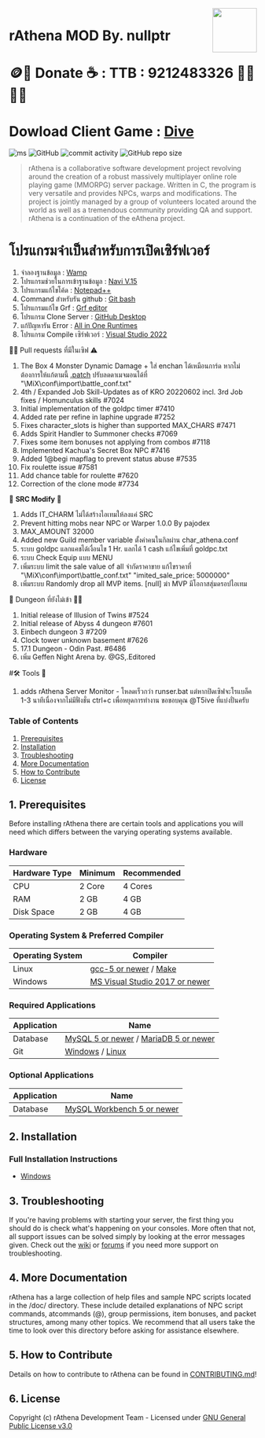 <img src="doc/logo.png" align="right" height="90" />

# rAthena MOD By. nullptr
# 🪙🏧 Donate :coffee: : TTB : 9212483326 🙏🏽🙏🏽
# Dowload Client Game : [Dive](https://bit.ly/3MKVOTN)
![ms](https://img.shields.io/github/actions/workflow/status/iberryRO/MiX/build_servers_msbuild.yml?label=ms%20build&logo=visualstudio)
![GitHub](https://img.shields.io/github/license/iberryRO/MiX.svg) ![commit activity](https://img.shields.io/github/commit-activity/w/iberryRO/MiX) ![GitHub repo size](https://img.shields.io/github/repo-size/iberryRO/MiX.svg)
> rAthena is a collaborative software development project revolving around the creation of a robust massively multiplayer online role playing game (MMORPG) server package. Written in C, the program is very versatile and provides NPCs, warps and modifications. The project is jointly managed by a group of volunteers located around the world as well as a tremendous community providing QA and support. rAthena is a continuation of the eAthena project.

# โปรแกรมจำเป็นสำหรับการเปิดเซิร์ฟเวอร์
1. จำลองฐานข้อมูล : [Wamp](https://sourceforge.net/projects/wampserver/files)
2. โปรแกรมช่วยในการเข้าฐานข้อมูล : [Navi V.15](https://i-loadzone.com/navicat-premium)
3. โปรแกรมแก้ไขโค้ด : [Notepad++](https://notepad-plus-plus.org/downloads)
4. Command สำหรับรัน github : [Git bash](https://git-scm.com/downloads)
5. โปรแกรมแก้ไข Grf : [Grf editor](http://www.mediafire.com/?aflylbhblrzpz0h)
6. โปรแกรม Clone Server : [GitHub Desktop](https://desktop.github.com)
7. แก้ปัญหารัน Error : [All in One Runtimes](https://www.computerbase.de/downloads/systemtools/all-in-one-runtimes)
8. โปรแกรม Compile เซิร์ฟเวอร์ : [Visual Studio 2022](https://visualstudio.microsoft.com/vs)

👍🏻 Pull requests ที่มีในเซิฟ ⚠️ 
1. The Box 4 Monster Dynamic Damage + ใส่ enchan ได้เหมือนการ์ด หากไม่ต้องการให้แก้ตามนี้ [.patch](http://bit.ly/43yWVMc)
   ปรับลดดาเมจมอนได้ที่ "\MiX\conf\import\battle_conf.txt"
2. 4th / Expanded Job Skill-Updates as of KRO 20220602 incl. 3rd Job fixes / Homunculus skills #7024
3. Initial implementation of the goldpc timer #7410
4. Added rate per refine in laphine upgrade #7252
5. Fixes character_slots is higher than supported MAX_CHARS #7471
6. Adds Spirit Handler to Summoner checks #7069
7. Fixes some item bonuses not applying from combos #7118
8. Implemented Kachua's Secret Box NPC #7416
9. Added 1@begi mapflag to prevent status abuse #7535
10. Fix roulette issue #7581
11. Add chance table for roulette #7620
12. Correction of the clone mode #7734

🫰 __SRC Modify__ 🐥
1. Adds IT_CHARM ไม่ได้สร้างไอเทมให้ลงแค่ SRC
2. Prevent hitting mobs near NPC or Warper 1.0.0 By pajodex
3. MAX_AMOUNT 32000
4. Added new Guild member variable ตั้งค่าคนในกิลผ่าน char_athena.conf
5. ระบบ goldpc แลกแคชได้เงื่อนไข 1 Hr. แลกได้ 1 cash แก้ไขเพิ่มที่ goldpc.txt
6. ระบบ Check Equip แบบ MENU
7. เพิ่มระบบ limit the sale value of all จำกัดราคาขาย แก้ไขราคาที่ "\MiX\conf\import\battle_conf.txt" 
   "imited_sale_price: 5000000"
8. เพิ่มระบบ Randomly drop all MVP items. [null] ฆ่า MVP มีโอกาสสุ่มดรอปไอเทม

🤪 Dungeon ที่ยังไม่เข้า 🤟🏻
1. Initial release of Illusion of Twins #7524
2. Initial release of Abyss 4 dungeon #7601
3. Einbech dungeon 3 #7209
4. Clock tower unknown basement #7626
5. 17.1 Dungeon - Odin Past. #6486
6. เพิ่ม Geffen Night Arena by. @GS,.Editored

#🛠️ Tools 🧰 
1. adds rAthena Server Monitor - โหลดเร็วกว่า runser.bat
แต่หากปิดเซิฟจะโรแบล็ค 1-3 นาทีเนื่องจากไม่มีฟั่งชั่น ctrl+c เพื่อหยุดการทำงาน
ขอขอบคุณ @T5ive ที่แบ่งปั่นครับ

### Table of Contents
1. [Prerequisites](#1-prerequisites)
2. [Installation](#2-installation)
3. [Troubleshooting](#3-troubleshooting)
4. [More Documentation](#4-more-documentation)
5. [How to Contribute](#5-how-to-contribute)
6. [License](#6-license)

## 1. Prerequisites
Before installing rAthena there are certain tools and applications you will need which
differs between the varying operating systems available.

### Hardware
Hardware Type | Minimum | Recommended
------|------|------
CPU | 2 Core | 4 Cores
RAM | 2 GB | 4 GB
Disk Space | 2 GB | 4 GB

### Operating System & Preferred Compiler
Operating System | Compiler
------|------
Linux  | [gcc-5 or newer](https://www.gnu.org/software/gcc/gcc-5/) / [Make](https://www.gnu.org/software/make/)
Windows | [MS Visual Studio 2017 or newer](https://www.visualstudio.com/downloads/)

### Required Applications
Application | Name
------|------
Database | [MySQL 5 or newer](https://www.mysql.com/downloads/) / [MariaDB 5 or newer](https://downloads.mariadb.org/)
Git | [Windows](https://gitforwindows.org/) / [Linux](https://git-scm.com/download/linux)

### Optional Applications
Application | Name
------|------
Database | [MySQL Workbench 5 or newer](http://www.mysql.com/downloads/workbench/)

## 2. Installation 

### Full Installation Instructions
  * [Windows](https://github.com/rathena/rathena/wiki/Install-on-Windows)

## 3. Troubleshooting

If you're having problems with starting your server, the first thing you should
do is check what's happening on your consoles. More often that not, all support issues
can be solved simply by looking at the error messages given. Check out the [wiki](https://github.com/rathena/rathena/wiki)
or [forums](https://rathena.org/forum) if you need more support on troubleshooting.

## 4. More Documentation
rAthena has a large collection of help files and sample NPC scripts located in the /doc/
directory. These include detailed explanations of NPC script commands, atcommands (@),
group permissions, item bonuses, and packet structures, among many other topics. We
recommend that all users take the time to look over this directory before asking for
assistance elsewhere.

## 5. How to Contribute
Details on how to contribute to rAthena can be found in [CONTRIBUTING.md](https://github.com/rathena/rathena/blob/master/.github/CONTRIBUTING.md)!

## 6. License
Copyright (c) rAthena Development Team - Licensed under [GNU General Public License v3.0](https://github.com/rathena/rathena/blob/master/LICENSE)
